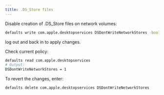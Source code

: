 ```yaml
---
title: .DS_Store files
---
```


Disable creation of .DS_Store files on network volumes:

```bash
defaults write com.apple.desktopservices DSDontWriteNetworkStores -bool TRUE
```

log out and back in to apply changes.

Check current policy:

```bash
defaults read com.apple.desktopservices
# Output:
DSDontWriteNetworkStores = 1
```

To revert the changes, enter:

```bash
defaults delete com.apple.desktopservices DSDontWriteNetworkStores
```
